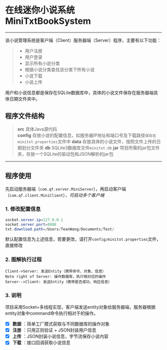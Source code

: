 # 在线迷你小说系统 MiniTxtBookSystem

------

该小说管理系统是客户端（Client）服务器端（Server）程序，主要有以下功能：

> * 用户注册
> * 用户登录
> * 显示所有小说分类
> * 根据小说分类查找该分类下所有小说
> * 小说下载
> * 小说上传


用户和小说信息都是保存在SQLite数据库中，具体的小说文件保存在服务器端具体日期文件夹中。

## 程序文件结构

> **src** 具体Java源代码  
> **config** 存放小说的配置信息，如服务器IP地址和端口号及下载路径`保存在minitxt.properties`文件中
> **data** 存放具体的小说文件，按照文件上传的日期划分文件夹
> **db** SQLite3数据库文件`minitxt.db`
> **jar** 项目所需的jar包文件夹，存放一个SQLite的驱动包和JSON解析的jar包

------

## 程序使用

先启动服务器端（`com.qf.server.MiniServer`），再启动客户端（`com.qf.client.MiniClient`），*可启动多个客户端*

### 1. 修改配置信息

```Java
socket.server.ip=127.0.0.1
socket.server.port=8888
txt.download.path=/Users/TeanWang/Documents/Test/
```
默认配置信息为上述信息，若要更改，请打开`config/minitxt.properties`文件，直接修改

### 2. 图解执行过程

```seq
Client->Server: 发送Entity（携带命令、对象、信息）
Note right of Server: 操作数据库，执行相对应的操作
Server-->Client: 发送Entity（携带是否成功、响应信息）
```

### 3. 说明

项目采用Socket+多线程实现，客户端发送entity对象给服务器端，服务器根据entity对象中command命令执行相对于的操作。

- [X] **数据** ：简单工厂模式获取与不同数据库的操作对象
- [X] **注册** ：只用正则验证 + JSON封装用户信息
- [X] **上传** ：JSON封装小说信息，字节流保存小说内容
- [X] **下载** ：接口回调获取小说信息